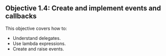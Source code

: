 ## Objective 1.4: Create and implement events and callbacks

This objective covers how to:
 * Understand delegates.
 * Use lambda expressions.
 * Create and raise events.
